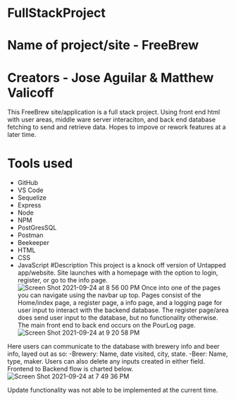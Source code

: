 # FullStackProject
# Name of project/site - FreeBrew
# Creators - Jose Aguilar & Matthew Valicoff

This FreeBrew site/application is a full stack project. Using front end html with user areas, middle ware server interaciton, and back end database fetching to send and retrieve data.
Hopes to impove or rework features at a later time.

# Tools used
- GitHub
- VS Code
- Sequelize
- Express
- Node
- NPM
- PostGresSQL
- Postman
- Beekeeper
- HTML
- CSS
- JavaScript
#Description
This project is a knock off version of Untapped app/website. Site launches with a homepage with the option to login, register, or go to the info page.
![Screen Shot 2021-09-24 at 8 56 00 PM](https://user-images.githubusercontent.com/88062670/134754061-391f7aeb-aa13-4c9e-93c9-d8efbe95e476.png)
Once into one of the pages you can navigate using the navbar up top.
Pages consist of the Home/index page, a register page, a info page, and a logging page for user input to interact with the backend database.
The register page/area does send user input to the database, but no functionality otherwise.
The main front end to back end occurs on the PourLog page. 
![Screen Shot 2021-09-24 at 9 20 58 PM](https://user-images.githubusercontent.com/88062670/134754695-d718057f-3a52-432c-9495-7dc7df4a11b2.png)

Here users can communicate to the database with brewery info and beer info, layed out as so:
-Brewery: Name, date visited, city, state.
-Beer: Name, type, maker.
Users can also delete any inputs created in either field.
Frontend to Backend flow is charted below.
![Screen Shot 2021-09-24 at 7 49 36 PM](https://user-images.githubusercontent.com/88062670/134754740-2cf1ca63-f1e4-49c7-acd8-560407864a03.png)

Update functionality was not able to be implemented at the current time.
